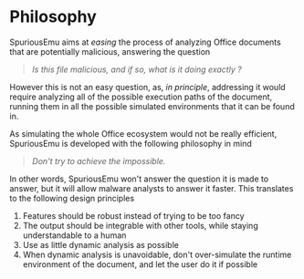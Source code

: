 # Philosophy

SpuriousEmu aims at *easing* the process of analyzing Office documents that are potentially malicious, answering the question

> *Is this file malicious, and if so, what is it doing exactly ?*

However this is not an easy question, as, *in principle*, addressing it would require analyzing all of the possible execution paths of the document, running them in all the possible simulated environments that it can be found in.

As simulating the whole Office ecosystem would not be really efficient, SpuriousEmu is developed with the following philosophy in mind

> *Don't try to achieve the impossible.*

In other words, SpuriousEmu won't answer the question it is made to answer, but it will allow malware analysts to answer it faster. This translates to the following design principles

 1. Features should be robust instead of trying to be too fancy
 2. The output should be integrable with other tools, while staying understandable to a human
 3. Use as little dynamic analysis as possible
 4. When dynamic analysis is unavoidable, don't over-simulate the runtime environment of the document, and let the user do it if possible